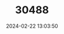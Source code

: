 ---
title: "30488"
category: "Carmichaelia stevensonii"
draft: false
date: 2024-02-22 13:03:50
languages:
  English: ["Cord Broom", "Weeping Broom", "Weeping Tree Broom"]
---